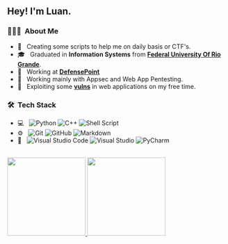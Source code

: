 <h2> Hey! I'm Luan.</h2>

<h3> 👨🏻‍💻 &nbsp;About Me </h3>

- 🤔 &nbsp; Creating some scripts to help me on daily basis or CTF's.
- 🎓 &nbsp; Graduated in <b>Information Systems</b> from <a href="https://www.furg.br/"><b>Federal University Of Rio Grande</b></a>.
- 💼 &nbsp; Working at <a href="https://defensepoint.com/"><b>DefensePoint</b></a>
- 🌱 &nbsp; Working mainly with Appsec and Web App Pentesting.
- 👻 &nbsp; Exploiting some <a href="https://hackerone.com/snizi"><b>vulns</b></a> in web applications on my free time. 

<h3> 🛠 &nbsp;Tech Stack</h3>

- 💻 &nbsp;
  ![Python](https://img.shields.io/badge/-Python-333333?style=flat-square&logo=python)
  ![C++](https://img.shields.io/badge/-C++-333333?style=flat-square&logo=C%2B%2B&logoColor=00599C)
  ![Shell Script](https://img.shields.io/badge/Shell%20Script-333333?style=flat-square&logo=GNU%20Bash)
- ⚙️ &nbsp;
  ![Git](https://img.shields.io/badge/-Git-333333?style=flat-square&logo=git)
  ![GitHub](https://img.shields.io/badge/-GitHub-333333?style=flat-square&logo=github)
  ![Markdown](https://img.shields.io/badge/-Markdown-333333?style=flat-square&logo=markdown)
- 🔧 &nbsp;
  ![Visual Studio Code](https://img.shields.io/badge/-Visual%20Studio%20Code-333333?style=flat-square&logo=visual-studio-code&logoColor=007ACC)
  ![Visual Studio](https://img.shields.io/badge/-Visual%20Studio-333333?style=flat-square&logo=Visual%20Studio)
  ![PyCharm](https://img.shields.io/badge/PyCharm-333333?style=flat&logo=PyCharm)

<br/>

<a href="https://github.com/Snizi">
  <img height="180em" src="https://github-readme-stats.vercel.app/api?username=Snizi&theme=jolly&show_icons=true" />
  <img height="180em" src="https://github-readme-stats.vercel.app/api/top-langs/?username=Snizi&theme=jolly&layout=compact" />
</a>

<br/>
